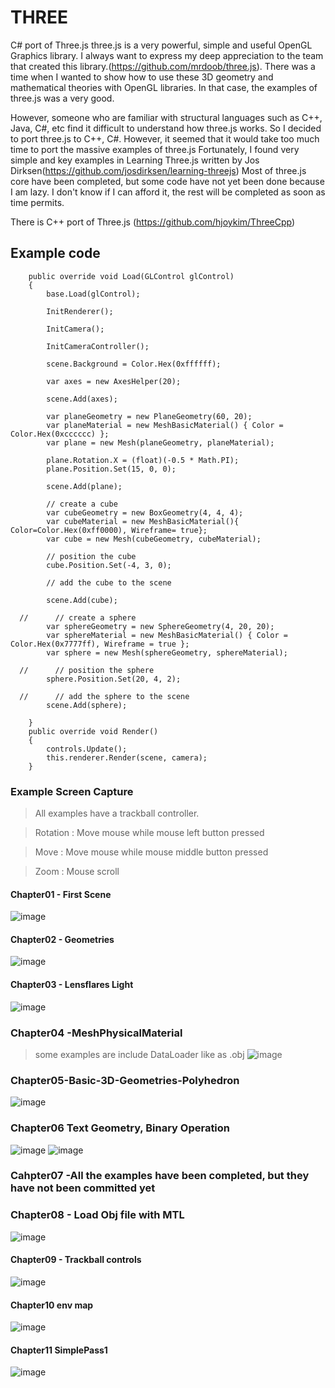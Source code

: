 # THREE

C# port of Three.js
three.js is a very powerful, simple and useful OpenGL Graphics library. I always want to express my deep appreciation to the team that created this library.(https://github.com/mrdoob/three.js). There was a time when I wanted to show how to use these 3D geometry and mathematical theories with OpenGL libraries. In that case, the examples of three.js was a very good.

However, someone who are familiar with structural languages such as C++, Java, C#, etc find it difficult to understand how three.js works. So I decided to port three.js to C++, C#. However, it seemed that it would take too much time to port the massive examples of three.js Fortunately, I found very simple and key examples in Learning Three.js written by Jos Dirksen(https://github.com/josdirksen/learning-threejs) Most of three.js core have been completed, but some code have not yet been done because I am lazy. I don't know if I can afford it, the rest will be completed as soon as time permits. 


There is C++ port of Three.js   (https://github.com/hjoykim/ThreeCpp)

## Example code
        public override void Load(GLControl glControl)
        {
            base.Load(glControl);

            InitRenderer();

            InitCamera();

            InitCameraController();

            scene.Background = Color.Hex(0xffffff);

            var axes = new AxesHelper(20);

            scene.Add(axes);

            var planeGeometry = new PlaneGeometry(60, 20);
            var planeMaterial = new MeshBasicMaterial() { Color = Color.Hex(0xcccccc) };
            var plane = new Mesh(planeGeometry, planeMaterial);

            plane.Rotation.X = (float)(-0.5 * Math.PI);
            plane.Position.Set(15, 0, 0);

            scene.Add(plane);

            // create a cube
            var cubeGeometry = new BoxGeometry(4, 4, 4);
            var cubeMaterial = new MeshBasicMaterial(){ Color=Color.Hex(0xff0000), Wireframe= true};
            var cube = new Mesh(cubeGeometry, cubeMaterial);

            // position the cube
            cube.Position.Set(-4, 3, 0);

            // add the cube to the scene
        
		    scene.Add(cube);

      //      // create a sphere
            var sphereGeometry = new SphereGeometry(4, 20, 20);
            var sphereMaterial = new MeshBasicMaterial() { Color = Color.Hex(0x7777ff), Wireframe = true };
            var sphere = new Mesh(sphereGeometry, sphereMaterial);

      //      // position the sphere
            sphere.Position.Set(20, 4, 2);

      //      // add the sphere to the scene
            scene.Add(sphere);

        }
        public override void Render()
        {
            controls.Update();
            this.renderer.Render(scene, camera);
        }


### Example Screen Capture  
> All examples have a trackball controller.
 
> Rotation : Move mouse while mouse left button pressed
 
> Move : Move mouse while mouse middle button pressed
 
> Zoom : Mouse scroll
#### Chapter01 - First Scene
![image](https://user-images.githubusercontent.com/3807476/166918925-71e710fb-7d0d-4d96-9f75-5ea515eb8b71.png)
#### Chapter02 - Geometries
![image](https://user-images.githubusercontent.com/3807476/166918735-a847529e-46fc-41e3-b886-2701df6a046b.png)
#### Chapter03 - Lensflares Light
![image](https://user-images.githubusercontent.com/3807476/166921275-620f734a-46f1-4f8d-b23d-e3576fb251f2.png)
### Chapter04 -MeshPhysicalMaterial
> some examples are include DataLoader like as .obj
![image](https://user-images.githubusercontent.com/3807476/168407251-463a878f-53db-46e9-81dd-bc5534dd0100.png)
### Chapter05-Basic-3D-Geometries-Polyhedron
![image](https://user-images.githubusercontent.com/3807476/168426813-a28b1eca-0a9b-4052-adf2-fc9dc248f249.png)
### Chapter06 Text Geometry, Binary Operation
![image](https://user-images.githubusercontent.com/3807476/204721196-4dc0e357-3d1f-4c82-a625-8e8b4e795b23.png)
![image](https://user-images.githubusercontent.com/3807476/204721359-40c8da64-b2a4-4d65-96c2-3230bb05e930.png)
### Cahpter07 -All the examples have been completed, but they have not been committed yet
### Chapter08 - Load Obj file with MTL
![image](https://user-images.githubusercontent.com/3807476/204721568-f90fdbed-8a9a-43d9-b8db-cc0344825e77.png)
#### Chapter09 - Trackball controls
![image](https://user-images.githubusercontent.com/3807476/166919252-6cb474c5-a971-474c-bf7c-a8b565bc4cd4.png)
#### Chapter10 env map
![image](https://user-images.githubusercontent.com/3807476/166919731-03ea7a08-e275-452a-8d7f-054c0d3c8570.png)
#### Chapter11 SimplePass1
![image](https://user-images.githubusercontent.com/3807476/166920027-efa0ece8-1cfc-4f8a-a553-85a743c2d682.png)



